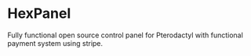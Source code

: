 # HexPanel
 Fully functional open source control panel for Pterodactyl with functional payment system using stripe.
